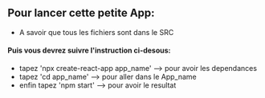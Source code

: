 ## Pour lancer cette petite App:  
  * A savoir que tous les fichiers sont dans le SRC
#### Puis vous devrez suivre l'instruction ci-desous:  
 * tapez 'npx create-react-app app_name' --> pour avoir les dependances
 * tapez 'cd app_name' --> pour aller dans le App_name  
 * enfin tapez 'npm start' --> pour avoir le resultat
